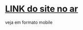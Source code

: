 # <h1> <a href="https://ifood-foodbox-.nicmariano10.repl.co/"> LINK do site no ar </a> </h1>
<span> veja em formato mobile </span>
